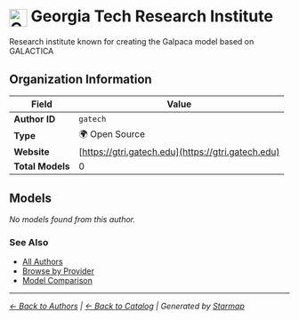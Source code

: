 # <img src="https://raw.githubusercontent.com/agentstation/starmap/master/internal/embedded/logos/gatech.svg" alt="Georgia Tech Research Institute" width="32" height="32" style="vertical-align: middle;"> Georgia Tech Research Institute
  
  
Research institute known for creating the Galpaca model based on GALACTICA
  
  
## Organization Information
  
| Field | Value |
|---------|---------|
| **Author ID** | `gatech` |
| **Type** | 🌍 Open Source |
| **Website** | [https://gtri.gatech.edu](https://gtri.gatech.edu) |
| **Total Models** | 0 |

  
## Models
  
*No models found from this author.*
  
### See Also
  
- [All Authors](../)
- [Browse by Provider](../../providers/)
- [Model Comparison](../../models/)
  
---
*_[← Back to Authors](../) | [← Back to Catalog](../../) | Generated by [Starmap](https://github.com/agentstation/starmap)_*
